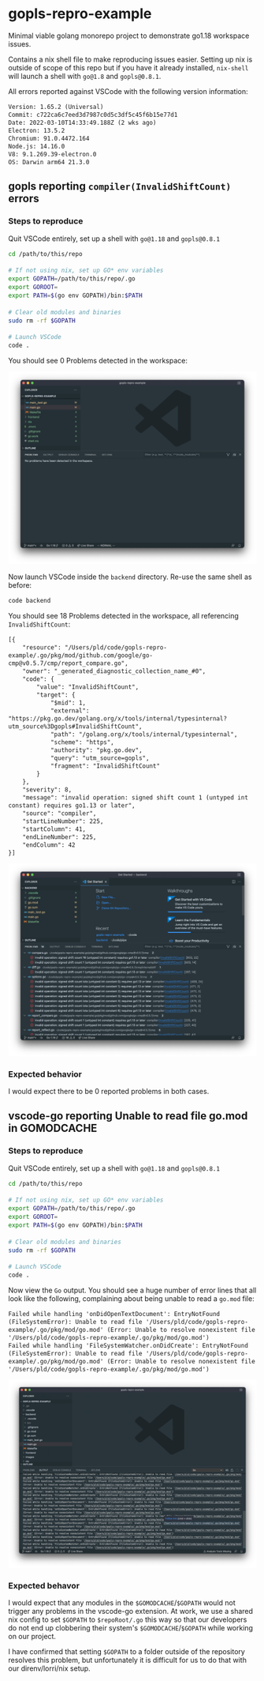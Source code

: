 # gopls-repro-example

Minimal viable golang monorepo project to demonstrate go1.18 workspace issues.

Contains a nix shell file to make reproducing issues easier. Setting up nix is
outside of scope of this repo but if you have it already installed, `nix-shell`
will launch a shell with `go@1.8` and `gopls@0.8.1`.

All errors reported against VSCode with the following version information:

```
Version: 1.65.2 (Universal)
Commit: c722ca6c7eed3d7987c0d5c3df5c45f6b15e77d1
Date: 2022-03-10T14:33:49.188Z (2 wks ago)
Electron: 13.5.2
Chromium: 91.0.4472.164
Node.js: 14.16.0
V8: 9.1.269.39-electron.0
OS: Darwin arm64 21.3.0
```

## gopls reporting `compiler(InvalidShiftCount)` errors 

### Steps to reproduce

Quit VSCode entirely, set up a shell with `go@1.18` and `gopls@0.8.1`

```bash
cd /path/to/this/repo

# If not using nix, set up GO* env variables
export GOPATH=/path/to/this/repo/.go
export GOROOT=
export PATH=$(go env GOPATH)/bin:$PATH

# Clear old modules and binaries
sudo rm -rf $GOPATH

# Launch VSCode
code .
```

You should see 0 Problems detected in the workspace:

![](./images/root-0-problems.png)

Now launch VSCode inside the `backend` directory. Re-use the same shell as before:

```bash
code backend
```

You should see 18 Problems detected in the workspace, all referencing `InvalidShiftCount`:

```
[{
	"resource": "/Users/pld/code/gopls-repro-example/.go/pkg/mod/github.com/google/go-cmp@v0.5.7/cmp/report_compare.go",
	"owner": "_generated_diagnostic_collection_name_#0",
	"code": {
		"value": "InvalidShiftCount",
		"target": {
			"$mid": 1,
			"external": "https://pkg.go.dev/golang.org/x/tools/internal/typesinternal?utm_source%3Dgopls#InvalidShiftCount",
			"path": "/golang.org/x/tools/internal/typesinternal",
			"scheme": "https",
			"authority": "pkg.go.dev",
			"query": "utm_source=gopls",
			"fragment": "InvalidShiftCount"
		}
	},
	"severity": 8,
	"message": "invalid operation: signed shift count 1 (untyped int constant) requires go1.13 or later",
	"source": "compiler",
	"startLineNumber": 225,
	"startColumn": 41,
	"endLineNumber": 225,
	"endColumn": 42
}]
```

![](./images/backend-18-problems.png)

### Expected behavior

I would expect there to be 0 reported problems in both cases.

## vscode-go reporting Unable to read file go.mod in GOMODCACHE

### Steps to reproduce

Quit VSCode entirely, set up a shell with `go@1.18` and `gopls@0.8.1`

```bash
cd /path/to/this/repo

# If not using nix, set up GO* env variables
export GOPATH=/path/to/this/repo/.go
export GOROOT=
export PATH=$(go env GOPATH)/bin:$PATH

# Clear old modules and binaries
sudo rm -rf $GOPATH

# Launch VSCode
code .
```

Now view the `Go` output. You should see a huge number of error lines that all look like the following, complaining about being unable to read a `go.mod` file:

```
Failed while handling 'onDidOpenTextDocument': EntryNotFound (FileSystemError): Unable to read file '/Users/pld/code/gopls-repro-example/.go/pkg/mod/go.mod' (Error: Unable to resolve nonexistent file '/Users/pld/code/gopls-repro-example/.go/pkg/mod/go.mod')
Failed while handling 'FileSystemWatcher.onDidCreate': EntryNotFound (FileSystemError): Unable to read file '/Users/pld/code/gopls-repro-example/.go/pkg/mod/go.mod' (Error: Unable to resolve nonexistent file '/Users/pld/code/gopls-repro-example/.go/pkg/mod/go.mod')
```

![](./images/root-go-mod-error.png)

### Expected behavor

I would expect that any modules in the `$GOMODCACHE`/`$GOPATH` would not trigger any problems in the vscode-go extension. At work, we use a shared nix config to set `$GOPATH` to `$repoRoot/.go` this way so that our developers do not end up clobbering their system's `$GOMODCACHE`/`$GOPATH` while working on our project.

I have confirmed that setting `$GOPATH` to a folder outside of the repository resolves this problem, but unfortunately it is difficult for us to do that with our direnv/lorri/nix setup.
